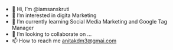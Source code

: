 - 👋 Hi, I’m @iamsanskruti
- 👀 I’m interested in digita Marketing
- 🌱 I’m currently learning Social Media Marketing and Google Tag Manager 
- 💞️ I’m looking to collaborate on ...
- 📫 How to reach me anitakdm3@gmai.com

<!---
iamsanskruti/iamsanskruti is a ✨ special ✨ repository because its `README.md` (this file) appears on your GitHub profile.
You can click the Preview link to take a look at your changes.
--->
